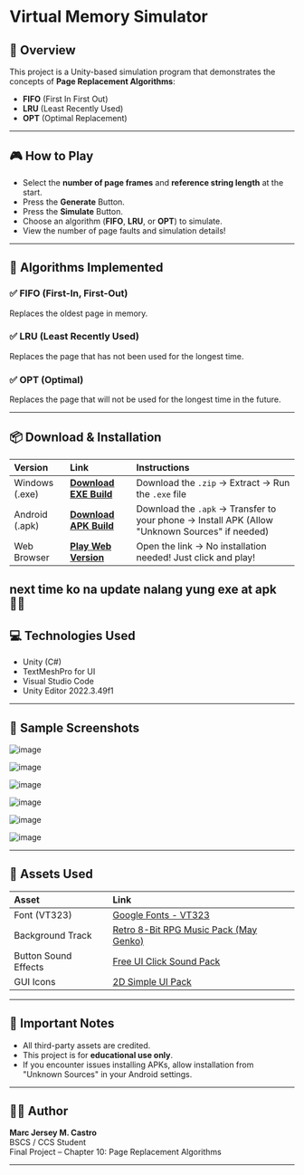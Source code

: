 # Virtual Memory Simulator

## 📌 Overview

This project is a Unity-based simulation program that demonstrates the concepts of **Page Replacement Algorithms**:  
- **FIFO** (First In First Out)  
- **LRU** (Least Recently Used)  
- **OPT** (Optimal Replacement)

---

## 🎮 How to Play
- Select the **number of page frames** and **reference string length** at the start.
- Press the **Generate** Button.
- Press the **Simulate** Button.
- Choose an algorithm (**FIFO**, **LRU**, or **OPT**) to simulate.
- View the number of page faults and simulation details!

---

## 🧠 Algorithms Implemented

### ✅ FIFO (First-In, First-Out)
Replaces the oldest page in memory.

### ✅ LRU (Least Recently Used)
Replaces the page that has not been used for the longest time.

### ✅ OPT (Optimal)
Replaces the page that will not be used for the longest time in the future.

---

## 📦 Download & Installation

| Version | Link | Instructions |
|:--------|:-----|:-------------|
| Windows (.exe) | **[Download EXE Build](#)** | Download the `.zip` → Extract → Run the `.exe` file |
| Android (.apk) | **[Download APK Build](#)** | Download the `.apk` → Transfer to your phone → Install APK (Allow "Unknown Sources" if needed) |
| Web Browser | **[Play Web Version]([#](https://mumei-28.github.io/VirtualMemorySimulator/))** | Open the link → No installation needed! Just click and play! |

next time ko na update nalang yung exe at apk 😵‍💫
---

## 💻 Technologies Used

- Unity (C#)
- TextMeshPro for UI
- Visual Studio Code
- Unity Editor 2022.3.49f1

---

## 📸 Sample Screenshots

![image](https://github.com/user-attachments/assets/81503940-1247-41b0-a076-e3d57761727a)

![image](https://github.com/user-attachments/assets/971769e0-179c-4b5d-a74c-d86ab8326411)

![image](https://github.com/user-attachments/assets/4099109c-8000-41a4-935e-68bf8453abdb)

![image](https://github.com/user-attachments/assets/983f3d66-ee6a-4e9a-85dd-133c03e53219)

![image](https://github.com/user-attachments/assets/190e795c-e411-41f5-bd98-8a87ea6a9d29)

![image](https://github.com/user-attachments/assets/9a0a33cd-c44b-461d-9f97-54213f3751f2)

---

## 🎨 Assets Used
| Asset | Link |
|:------|:-----|
| Font (VT323) | [Google Fonts - VT323](https://fonts.google.com/specimen/VT323) |
| Background Track | [Retro 8-Bit RPG Music Pack (May Genko)](https://assetstore.unity.com/packages/audio/music/retro-8-bit-rpg-music-pack-by-may-genko-249721) |
| Button Sound Effects | [Free UI Click Sound Pack](https://assetstore.unity.com/packages/audio/sound-fx/free-ui-click-sound-pack-244644) |
| GUI Icons | [2D Simple UI Pack](https://assetstore.unity.com/packages/2d/gui/icons/2d-simple-ui-pack-218050) |

---

## 📢 Important Notes
- All third-party assets are credited.
- This project is for **educational use only**.
- If you encounter issues installing APKs, allow installation from "Unknown Sources" in your Android settings.

---

## 🧑‍🎓 Author

**Marc Jersey M. Castro**  
BSCS / CCS Student  
Final Project – Chapter 10: Page Replacement Algorithms  

---

